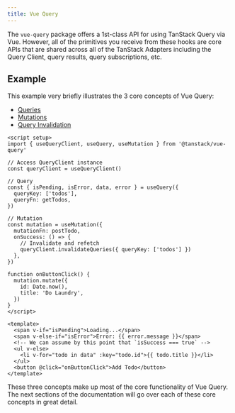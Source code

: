 ```yaml
---
title: Vue Query
---
```


The `vue-query` package offers a 1st-class API for using TanStack Query via Vue. However, all of the primitives you receive from these hooks are core APIs that are shared across all of the TanStack Adapters including the Query Client, query results, query subscriptions, etc.

## Example

This example very briefly illustrates the 3 core concepts of Vue Query:

- [Queries](guides/queries)
- [Mutations](guides/mutations)
- [Query Invalidation](guides/query-invalidation)

```vue
<script setup>
import { useQueryClient, useQuery, useMutation } from '@tanstack/vue-query'

// Access QueryClient instance
const queryClient = useQueryClient()

// Query
const { isPending, isError, data, error } = useQuery({
  queryKey: ['todos'],
  queryFn: getTodos,
})

// Mutation
const mutation = useMutation({
  mutationFn: postTodo,
  onSuccess: () => {
    // Invalidate and refetch
    queryClient.invalidateQueries({ queryKey: ['todos'] })
  },
})

function onButtonClick() {
  mutation.mutate({
    id: Date.now(),
    title: 'Do Laundry',
  })
}
</script>

<template>
  <span v-if="isPending">Loading...</span>
  <span v-else-if="isError">Error: {{ error.message }}</span>
  <!-- We can assume by this point that `isSuccess === true` -->
  <ul v-else>
    <li v-for="todo in data" :key="todo.id">{{ todo.title }}</li>
  </ul>
  <button @click="onButtonClick">Add Todo</button>
</template>
```

These three concepts make up most of the core functionality of Vue Query. The next sections of the documentation will go over each of these core concepts in great detail.
